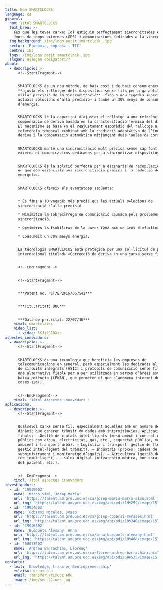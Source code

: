 ```yaml
---
title: Nom SMARTCLOCKS
language: ca
general:
  nom: Titol SMARTCLOCKS
  text_breu: >-
    Fes que les teves xarxes IoT estiguin perfectament sincronitzades eliminant
    fonts de temps externes (GPS) i comunicacions dedicades a la sincronització
  img_background: /img/logo_petit_smartclock_.jpg
  sector: 'Economia, empresa i TIC'
  centre: IN3
  logo: /img/logo_petit_smartclock_.jpg
  slogan: eslogan obligatori??
about:
  - descripcio: >-
      <!--StartFragment-->


      SMARTCLOCKS és un nou mètode, de baix cost i de baix consum energètic que
      **ajusta els rellotges dels dispositius sense fils per a garantir una
      millor precisió de la sincronització** —fins a deu vegades superior a les
      actuals solucions d’alta precisió— i també un 30% menys de consum
      d’energia.


      SMARTCLOCKS té la capacitat d’ajustar el rellotge a una referència amb una
      compensació de deriva basada en la caracterització tèrmica del dispositiu.
      El mecanisme es basa en el reajustament esporàdic del rellotge a font de
      referència temporal combinat amb la predicció adaptativa de l’índex de
      deriva i la compensació automàtica mitjançant dues taules de correcció.


      SMARTCLOCKS manté una sincronització molt precisa sense cap font de temps
      externa ni comunicacions dedicades per a sincronitzar dispositius.


      SMARTCLOCKS és la solució perfecta per a escenaris de recopilació de dades
      en què són essencials una sincronització precisa i la reducció del consum
      energètic.


      SMARTCLOCKS ofereix els avantatges següents:


      * És fins a 10 vegades més precís que les actuals solucions de
      sincronizació d’alta precisió

      * Minimitza la sobrecàrrega de comunicació causada pels problemes de
      sincronització.

      * Optimitza la fiabilitat de la xarxa TDMA amb un 100% d’eficiència.

      * Consumeix un 30% menys energia.


      La tecnologia SMARTCLOCKS està protegida per una sol·licitud de patent
      internacional titulada «Correcció de deriva en una xarxa sense fil».


      <!--EndFragment-->


      <!--StartFragment-->


      ***Patent no. PCT/EP2016/067541***


      ***Titularitat: UOC***


      ***Data de prioritat: 22/07/16***
    titol: Smartclocks
    video_list:
      - video: SKJj1810Xtc
aspectes_innovadors:
  - descripcio: >-
      <!--StartFragment-->


      SMARTCLOCKS és una tecnologia que beneficia les empreses de
      telecomunicacions en general, però especialment les dedicades al disseny
      de circuits integrats (ASIC) i protocols de comunicació sense fil. HSS és
      una alternativa fiable per a ser utilitzada en xarxes d’àrees esteses de
      baixa potència (LPWAN), que permeten el que s’anomena internet de les
      coses (IoT).


      <!--EndFragment-->
    titol: 'Títol Aspectes innovadors '
aplicacions:
  - descripcio: >-
      <!--StartFragment-->


      Qualsevol xarxa sense fil, especialment aquelles amb un nombre de nodes
      dinàmic que generen trànsit de dades amb intermitències. Aplicacions
      finals: – Gestió de ciutats intel·ligents (mesurament i control de serveis
      públics com aigua, electricitat, gas, etc., seguretat pública, medi
      ambient i transport urbà). – Logística i transport (gestió de flotes,
      gestió intel·ligent del trànsit). – Indústria (procés, cadena de
      subministrament i monitoratge d’equips). – Agricultura (gestió de plagues,
      reg intel·ligent). – Salut digital (teleatenció mèdica, monitoratge remot
      del pacient, etc.).


      <!--EndFragment-->
    titol: Titol aspectes innovadors
investigadors:
  - id: '19929902'
    name: 'Marco Simó, Josep Maria'
    url: 'https://talent.am.pre.uoc.es/ca/josep-maria-marco-simo.html'
    url_img: 'https://talent.am.pre.uoc.es/img/api/pdi/199299/image/1574954315497'
  - id: '19934002'
    name: 'Cobarsí Morales, Josep'
    url: 'https://talent.am.pre.uoc.es/ca/josep-cobarsi-morales.html'
    url_img: 'https://talent.am.pre.uoc.es/img/api/pdi/199340/image/1573925681278'
  - id: '19946802'
    name: 'Busquets Alemany, Anna'
    url: 'https://talent.am.pre.uoc.es/ca/anna-busquets-alemany.html'
    url_img: 'https://talent.am.pre.uoc.es/img/api/pdi/199468/image/1573926377696'
  - id: '50053502'
    name: 'Andreu Barrachina, Llorenç'
    url: 'https://talent.am.pre.uoc.es/ca/lloren-andreu-barrachina.html'
    url_img: 'https://talent.am.pre.uoc.es/img/api/pdi/500535/image/1573926817088'
contacte:
  - text: 'Knowledge, transfer &entrepreneurship'
    telefon: 93 93 9 3
    email: transfer_ari@uoc.edu
    image: /img/seu-22-uoc.jpg
---
```

